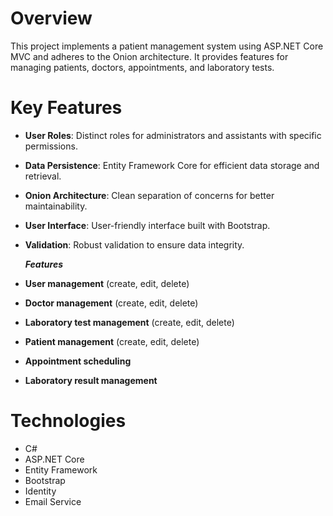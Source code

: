 # Overview

This project implements a patient management system using ASP.NET Core MVC and adheres to the Onion architecture. It provides features for managing patients, doctors, appointments, and laboratory tests.

# Key Features

* **User Roles**: Distinct roles for administrators and assistants with specific permissions.
* **Data Persistence**: Entity Framework Core for efficient data storage and retrieval.
* **Onion Architecture**: Clean separation of concerns for better maintainability.
* **User Interface**: User-friendly interface built with Bootstrap.
* **Validation**: Robust validation to ensure data integrity.

  _**Features**_
* **User management** (create, edit, delete)
* **Doctor management** (create, edit, delete)
* **Laboratory test management** (create, edit, delete)
* **Patient management** (create, edit, delete)
* **Appointment scheduling**
* **Laboratory result management**

# Technologies
* C#
* ASP.NET Core
* Entity Framework
* Bootstrap
* Identity
* Email Service
